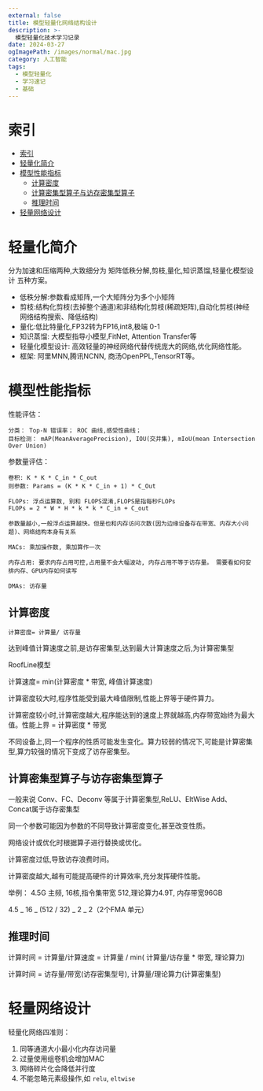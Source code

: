 ```yaml
---
external: false
title: 模型轻量化网络结构设计
description: >-
  模型轻量化技术学习记录
date: 2024-03-27
ogImagePath: /images/normal/mac.jpg
category: 人工智能
tags:
  - 模型轻量化
  - 学习速记
  - 基础
---
```


# 索引

- [索引](#索引)
- [轻量化简介](#轻量化简介)
- [模型性能指标](#模型性能指标)
  - [计算密度](#计算密度)
  - [计算密集型算子与访存密集型算子](#计算密集型算子与访存密集型算子)
  - [推理时间](#推理时间)
- [轻量网络设计](#轻量网络设计)

# 轻量化简介

分为加速和压缩两种,大致细分为 矩阵低秩分解,剪枝,量化,知识蒸馏,轻量化模型设计 五种方案。

- 低秩分解:参数看成矩阵,一个大矩阵分为多个小矩阵
- 剪枝:结构化剪枝(去掉整个通道)和非结构化剪枝(稀疏矩阵),自动化剪枝(神经网络结构搜索、降低结构)
- 量化:低比特量化,FP32转为FP16,int8,极端 0-1
- 知识蒸馏: 大模型指导小模型,FitNet, Attention Transfer等
- 轻量化模型设计: 高效轻量的神经网络代替传统庞大的网络,优化网络性能。
- 框架: 阿里MNN,腾讯NCNN, 商汤OpenPPL,TensorRT等。

# 模型性能指标

性能评估：

    分类： Top-N 错误率； ROC 曲线,感受性曲线；
    目标检测： mAP(MeanAveragePrecision), IOU(交并集), mIoU(mean Intersection Over Union)

参数量评估：

    卷积: K * K * C_in * C_out
    则参数: Params = (K * K * C_in + 1) * C_Out

    FLOPs: 浮点运算数, 别和 FLOPS混淆,FLOPS是指每秒FLOPs
    FLOPs = 2 * W * H * k * k * C_in + C_out

    参数量越小,一般浮点运算越快。但是也和内存访问次数(因为边缘设备存在带宽、内存大小问题)、网络结构本身有关系

    MACs: 乘加操作数, 乘加算作一次

    内存占用: 要求内存占用可控,占用量不会大幅波动, 内存占用不等于访存量。 需要看如何安排内存、GPU内存如何读写

    DMAs: 访存量

## 计算密度

    计算密度= 计算量/ 访存量

达到峰值计算速度之前,是访存密集型,达到最大计算速度之后,为计算密集型

RoofLine模型

计算速度= min(计算密度 \* 带宽, 峰值计算速度)

计算密度较大时,程序性能受到最大峰值限制,性能上界等于硬件算力。

计算密度较小时,计算密度越大,程序能达到的速度上界就越高,内存带宽始终为最大值。性能上界 = 计算密度 \* 带宽

不同设备上,同一个程序的性质可能发生变化。算力较弱的情况下,可能是计算密集型,算力较强的情况下变成了访存密集型。

## 计算密集型算子与访存密集型算子

一般来说 Conv、FC、Deconv 等属于计算密集型,ReLU、EltWise Add、 Concat属于访存密集型

同一个参数可能因为参数的不同导致计算密度变化,甚至改变性质。

网络设计或优化时根据算子进行替换或优化。

计算密度过低,导致访存浪费时间。

计算密度越大,越有可能提高硬件的计算效率,充分发挥硬件性能。

举例： 4.5G 主频, 16核,指令集带宽 512,理论算力4.9T, 内存带宽96GB

4.5 _ 16 _ (512 / 32) _ 2 _ 2（2个FMA 单元）

## 推理时间

计算时间 = 计算量/计算速度 = 计算量 / min( 计算量/访存量 \* 带宽, 理论算力)

计算时间 = 访存量/带宽(访存密集型号), 计算量/理论算力(计算密集型)

# 轻量网络设计

轻量化网络四准则：

1. 同等通道大小最小化内存访问量
2. 过量使用组卷机会增加MAC
3. 网络碎片化会降低并行度
4. 不能忽略元素级操作,如 `relu`, `eltwise`
